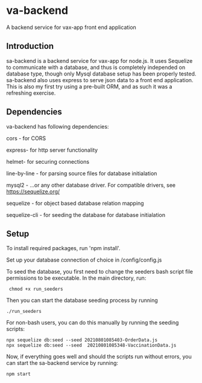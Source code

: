 # va-backend
A backend service for vax-app front end application

## **Introduction**

sa-backend is a backend service for vax-app for node.js. It uses Sequelize to communicate with a database, and thus is completely independed on database type, though only Mysql database setup has been properly tested. sa-backend also uses express to serve json data to a front end application. This is also my first try using a pre-built ORM, and as such it was a refreshing exercise.

## **Dependencies**

va-backend has following dependencies:

cors - for CORS

express- for http server functionality

helmet- for securing connections

line-by-line - for parsing source files for database initialation

mysql2 - ...or any other database driver. For compatible drivers, see https://sequelize.org/

sequelize - for object based database relation mapping

sequelize-cli - for seeding the database for database initialation


## **Setup**

To install required packages, run 'npm install'.

Set up your database connection of choice in /config/config.js

To seed the database, you first need to change the seeders bash script file permissions to be executable. In the main directory, run:

     chmod +x run_seeders 
     
Then you can start the database seeding process by running 

    ./run_seeders 

For non-bash users, you can do this manually by running the seeding scripts:

    npx sequelize db:seed --seed 20210801085403-OrderData.js
    npx sequelize db:seed --seed  20210801085348-VaccinationData.js


Now, if everything goes well and should the scripts run without errors, you can start the sa-backend service by running:

    npm start




